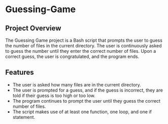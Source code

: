 # Guessing-Game
## Project Overview

The Guessing Game project is a Bash script that prompts the user to guess the number of files in the current directory. The user is continuously asked to guess the number until they enter the correct number of files. Upon a correct guess, the user is congratulated, and the program ends.

## Features

- The user is asked how many files are in the current directory.
- The user is prompted for a guess, and if the guess is incorrect, they are told if their guess is too high or too low.
- The program continues to prompt the user until they guess the correct number of files.
- The script makes use of at least one function, one loop, and one if statement.
